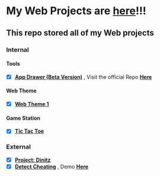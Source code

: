 # My Web Projects are [**here**](https://yuran1811.github.io/Yuran-Web-Projects/)!!!

## This repo stored all of my Web projects

### Internal

#### Tools

-   [x] [**App Drawer (Beta Version)**](AppDrawer) , Visit the official Repo [**Here**](https://github.com/yuran1811/App-Drawer)

#### Web Theme

-   [x] [**Web Theme 1**](Web%20Theme%201)

#### Game Station

-   [x] [**Tic Tac Toe**](GameStation/TicTacToe)

### External

-   [x] [**Project: Dinitz**](https://github.com/yuran1811/project-dinitz)
-   [x] [**Detect Cheating**](https://github.com/yuran1811/detect-cheating-online-tests) , Demo [**Here**](https://yuran1811.github.io/detect-cheating-online-tests)
